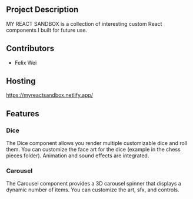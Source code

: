 ## Project Description
MY REACT SANDBOX is a collection of interesting custom React components I built for future use. 

## Contributors
- Felix Wei

## Hosting
https://myreactsandbox.netlify.app/


## Features

### Dice
The Dice component allows you render multiple customizable dice and roll them.
You can customize the face art for the dice (example in the chess pieces folder).
Animation and sound effects are integrated.

### Carousel
The Carousel component provides a 3D carousel spinner that displays a dynamic number of items.
You can customize the art, sfx, and controls. 
